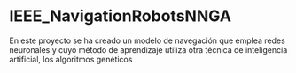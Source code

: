# IEEE_NavigationRobotsNNGA
En este proyecto se ha creado un modelo de navegación que emplea redes neuronales y cuyo método de aprendizaje utiliza otra técnica de inteligencia artificial, los algoritmos genéticos
